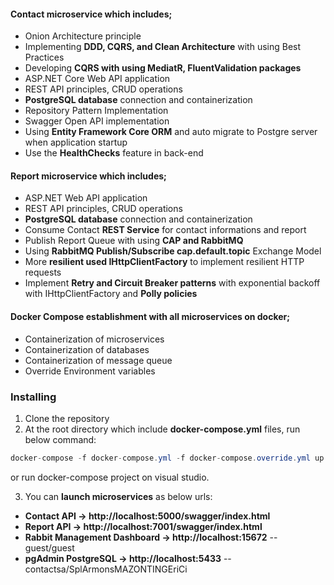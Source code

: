  
#### Contact microservice which includes; 
* Onion Architecture principle
* Implementing **DDD, CQRS, and Clean Architecture** with using Best Practices
* Developing **CQRS with using MediatR, FluentValidation packages**
* ASP.NET Core Web API application 
* REST API principles, CRUD operations
* **PostgreSQL database** connection and containerization
* Repository Pattern Implementation
* Swagger Open API implementation	
* Using **Entity Framework Core ORM** and auto migrate to Postgre server when application startup
* Use the **HealthChecks** feature in back-end 
  
#### Report microservice which includes;
* ASP.NET Web API application
* REST API principles, CRUD operations
* **PostgreSQL database** connection and containerization
* Consume Contact **REST Service** for contact informations and report
* Publish Report Queue with using **CAP and RabbitMQ** 
* Using **RabbitMQ Publish/Subscribe cap.default.topic** Exchange Model
* More **resilient used IHttpClientFactory**  to implement resilient HTTP requests 
* Implement **Retry and Circuit Breaker patterns** with exponential backoff with IHttpClientFactory and **Polly policies**
 
#### Docker Compose establishment with all microservices on docker;
* Containerization of microservices
* Containerization of databases
* Containerization of message queue
* Override Environment variables
 
### Installing
1. Clone the repository 
2. At the root directory which include **docker-compose.yml** files, run below command:
```csharp
docker-compose -f docker-compose.yml -f docker-compose.override.yml up -d
```
or run docker-compose project on visual studio.

3. You can **launch microservices** as below urls:
* **Contact API -> http://localhost:5000/swagger/index.html**
* **Report API -> http://localhost:7001/swagger/index.html** 
* **Rabbit Management Dashboard -> http://localhost:15672**   -- guest/guest 
* **pgAdmin PostgreSQL -> http://localhost:5433**   -- contactsa/SplArmonsMAZONTINGEriCi